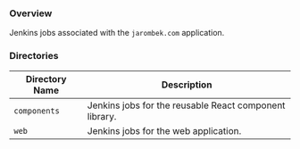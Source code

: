 ### Overview

Jenkins jobs associated with the `jarombek.com` application.

### Directories

| Directory Name                | Description                                                      |
|-------------------------------|------------------------------------------------------------------|
| `components`                  | Jenkins jobs for the reusable React component library.           |
| `web`                         | Jenkins jobs for the web application.                            |